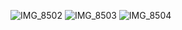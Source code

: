 ![IMG_8502](https://github.com/yadavanuj1996/algorithms-data-structures/assets/22169012/e4bfbd2e-463c-42b3-8268-27b506b5307d)
![IMG_8503](https://github.com/yadavanuj1996/algorithms-data-structures/assets/22169012/6a008d33-88e2-42cc-bcdb-137bc50b53a5)
![IMG_8504](https://github.com/yadavanuj1996/algorithms-data-structures/assets/22169012/97e5a3b3-3820-4365-9253-900e42fab51c)


